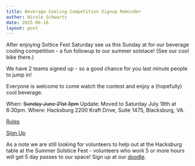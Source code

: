 ```yaml
---
title: Beverage Cooling Competition Signup Reminder
author: Nicole Schwartz
date: 2015-06-16
layout: post
---
```

After enjoying Soltice Fest Saturday see us this Sunday at for our beverage cooling competition - a fun followup to our summer solstace! (See our cool bike there.)

We have 2 teams signed up - so a good chance for you last minute people to jump in!

Everyone is welcome to come watch the contest and enjoy a (hopefully) cool beverage.

When: ~~Sunday June 21st 3pm~~ Update: Moved to Saturday July 18th at 6:30pm.
Where: Hacksburg 2200 Kraft Drive, Suite 1475, Blacksburg, VA. 

[Rules](http://wiki.hacksburg.org/beverage_cooling_competition)

[Sign Up](https://docs.google.com/forms/d/1pZsR5yCmt3hbYEpzOu1gAOpp4V7nXcZMCEOnS6wvZG4/viewform)

As a note we are still looking for volunteers to help out at the Hacksburg table at the Summer Solstice Fest - volunteers who work 5 or more hours will get 5 day passes to our space! Sign up at our [doodle](http://doodle.com/9r642p2cwcedy25n#table).
